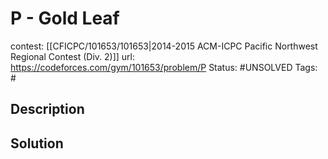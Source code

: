 # P - Gold Leaf

contest: [[CFICPC/101653/101653|2014-2015 ACM-ICPC Pacific Northwest Regional Contest (Div. 2)]]
url: https://codeforces.com/gym/101653/problem/P
Status: #UNSOLVED
Tags: #

## Description

## Solution

